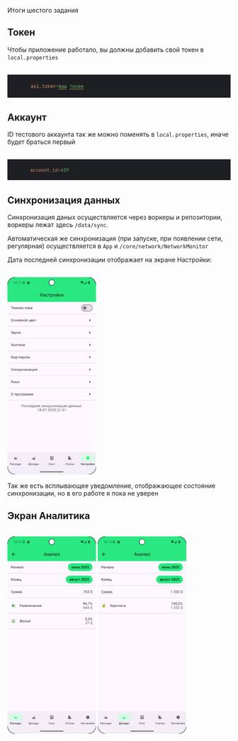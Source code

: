 Итоги шестого задания

## Токен

Чтобы приложение работало, вы должны добавить свой токен в ``local.properties``

<br/>
<img src="demo/ApiToken.png" width="600">
<br/>

## Аккаунт

ID тестового аккаунта так же можно поменять в ``local.properties``, иначе будет браться первый

<br/>
<img src="demo/AccountId.png" width="600">
<br/>

## Синхронизация данных

Синхронизация даных осуществляется через воркеры и репозитории, воркеры лежат здесь ``/data/sync``.

Автоматическая же синхронизация (при запуске, при появлении сети, регулярная) осуществляется в
``App`` и ``/core/network/NetworkMonitor``

Дата последней синхронизации отображает на экране Настройки:

<br/>
<img src="demo/settingsscreen.png" width="200">
<br/>

Так же есть всплывающее уведомление, отображающее состояние синхронизации, но в его работе я пока не
уверен

## Экран Аналитика

<br/>
<img src="demo/analyticexpenses.png" width="200"> <img src="demo/analyticincomes.png" width="200">
<br/>


